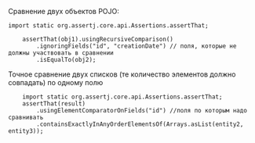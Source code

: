 
Сравнение двух объектов POJO:
```
import static org.assertj.core.api.Assertions.assertThat;

    assertThat(obj1).usingRecursiveComparison()
        .ignoringFields("id", "creationDate") // поля, которые не должны участвовать в сравнении
        .isEqualTo(obj2);
```

Точное сравнение двух списков (те количество элементов должно совпадать) по одному полю
```
    import static org.assertj.core.api.Assertions.assertThat;
    assertThat(result)
        .usingElementComparatorOnFields("id") //поля по которым надо сравнивать
        .containsExactlyInAnyOrderElementsOf(Arrays.asList(entity2, entity3));
```
